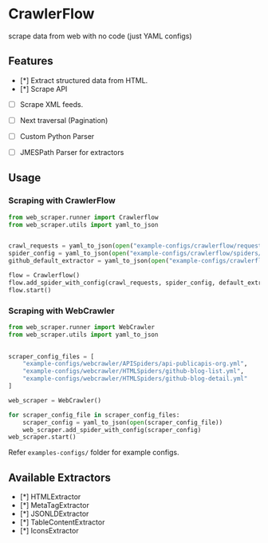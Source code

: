 # CrawlerFlow 

scrape data from web with no code (just YAML configs)

## Features

- [*] Extract structured data from HTML.  
- [*] Scrape API  
- [ ] Scrape XML feeds.
- [ ] Next traversal (Pagination)
- [ ] Custom Python Parser
- [ ] JMESPath Parser for extractors

 
## Usage

### Scraping with CrawlerFlow
```python
from web_scraper.runner import Crawlerflow
from web_scraper.utils import yaml_to_json


crawl_requests = yaml_to_json(open("example-configs/crawlerflow/requests/github-detail-urls.yml"))
spider_config = yaml_to_json(open("example-configs/crawlerflow/spiders/default-spider.yml"))
github_default_extractor = yaml_to_json(open("example-configs/crawlerflow/extractors/github-blog-detail.yml"))

flow = Crawlerflow()
flow.add_spider_with_config(crawl_requests, spider_config, default_extractor=github_default_extractor)
flow.start()
```

### Scraping with WebCrawler

```python
from web_scraper.runner import WebCrawler
from web_scraper.utils import yaml_to_json

 
scraper_config_files = [
    "example-configs/webcrawler/APISpiders/api-publicapis-org.yml",
    "example-configs/webcrawler/HTMLSpiders/github-blog-list.yml",
    "example-configs/webcrawler/HTMLSpiders/github-blog-detail.yml"
]

web_scraper = WebCrawler()

for scraper_config_file in scraper_config_files:
    scraper_config = yaml_to_json(open(scraper_config_file))
    web_scraper.add_spider_with_config(scraper_config)
web_scraper.start()
```

Refer `examples-configs/` folder for example configs.


## Available Extractors

- [*] HTMLExtractor
- [*] MetaTagExtractor
- [*] JSONLDExtractor
- [*] TableContentExtractor
- [*] IconsExtractor
 
 